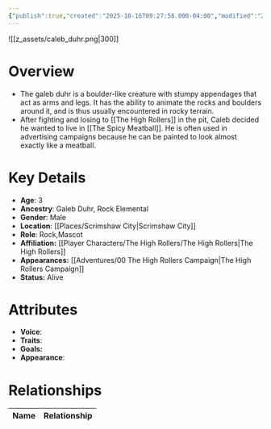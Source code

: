 ```yaml
---
{"publish":true,"created":"2025-10-16T09:27:58.000-04:00","modified":"2025-10-16T14:00:31.244-04:00","published":"2025-10-16T14:00:31.244-04:00","cssclasses":"","Age":"3","Ancestry":["Galeb Duhr, Rock Elemental"],"Gender":"Male","Location":["[[Scrimshaw City]]"],"Role":["Rock","Mascot"],"Affiliation":["[[Player Characters/The High Rollers/The High Rollers]]"],"Appearances":["[[00 The High Rollers Campaign|The High Rollers Campaign]]"],"Status":"Alive"}
---
```


![[z_assets/caleb_duhr.png|300]]

# Overview
- The galeb duhr is a boulder-like creature with stumpy appendages that act as arms and legs. It has the ability to animate the rocks and boulders around it, and is thus usually encountered in rocky terrain.
- After fighting and losing to [[The High Rollers]] in the pit, Caleb decided he wanted to live in [[The Spicy Meatball]]. He is often used in advertising campaigns because he can be painted to look almost exactly like a meatball.

# Key Details
- **Age**: 3
- **Ancestry**: Galeb Duhr, Rock Elemental
- **Gender**: Male
- **Location**: [[Places/Scrimshaw City\|Scrimshaw City]]
- **Role**: Rock,Mascot
- **Affiliation:** [[Player Characters/The High Rollers/The High Rollers\|The High Rollers]]
- **Appearances:** [[Adventures/00 The High Rollers Campaign\|The High Rollers Campaign]]
- **Status:** Alive

# Attributes
- **Voice**: 
- **Traits**: 
- **Goals:** 
- **Appearance**: 

# Relationships

| Name  | Relationship |
| ----- | ------------ |
